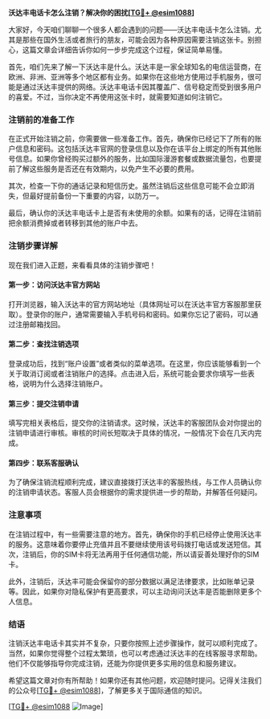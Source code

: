 **沃达丰电话卡怎么注销？解决你的困扰[[TG💪+ @esim1088](https://t.me/s/esim1088)]**

大家好，今天咱们聊聊一个很多人都会遇到的问题——沃达丰电话卡怎么注销。尤其是那些在国外生活或者旅行的朋友，可能会因为各种原因需要注销这张卡。别担心，这篇文章会详细告诉你如何一步步完成这个过程，保证简单易懂。

首先，咱们先来了解一下沃达丰是什么。沃达丰是一家全球知名的电信运营商，在欧洲、非洲、亚洲等多个地区都有业务。如果你在这些地方使用过手机服务，很可能是通过沃达丰提供的网络。沃达丰电话卡因其覆盖广、信号稳定而受到很多用户的喜爱。不过，当你决定不再使用这张卡时，就需要知道如何注销它。

### 注销前的准备工作

在正式开始注销之前，你需要做一些准备工作。首先，确保你已经记下了所有的账户信息和密码。这包括沃达丰官网的登录信息以及你在该平台上绑定的所有其他账号信息。如果你曾经购买过额外的服务，比如国际漫游套餐或数据流量包，也要提前了解这些服务是否还在有效期内，以免产生不必要的费用。

其次，检查一下你的通话记录和短信历史。虽然注销后这些信息可能不会立即消失，但最好提前备份一下重要的内容，以防万一。

最后，确认你的沃达丰电话卡上是否有未使用的余额。如果有的话，记得在注销前把余额消费掉或者转移到其他的账户中去。

### 注销步骤详解

现在我们进入正题，来看看具体的注销步骤吧！

#### 第一步：访问沃达丰官方网站

打开浏览器，输入沃达丰的官方网站地址（具体网址可以在沃达丰官方客服那里获取）。登录你的账户，通常需要输入手机号码和密码。如果你忘记了密码，可以通过注册邮箱找回。

#### 第二步：查找注销选项

登录成功后，找到“账户设置”或者类似的菜单选项。在这里，你应该能够看到一个关于取消订阅或者注销账户的选择。点击进入后，系统可能会要求你填写一些表格，说明为什么选择注销账户。

#### 第三步：提交注销申请

填写完相关表格后，提交你的注销请求。这时候，沃达丰的客服团队会对你提出的注销申请进行审核。审核的时间长短取决于具体的情况，一般情况下会在几天内完成。

#### 第四步：联系客服确认

为了确保注销流程顺利完成，建议直接拨打沃达丰的客服热线，与工作人员确认你的注销申请状态。客服人员会根据你的需求提供进一步的帮助，并解答任何疑问。

### 注意事项

在注销过程中，有一些需要注意的地方。首先，确保你的手机已经停止使用沃达丰的服务。这意味着你要停止充值并且不要继续使用该号码拨打电话或发送短信。其次，注销后，你的SIM卡将无法再用于任何通信功能，所以请妥善处理好你的SIM卡。

此外，注销后，沃达丰可能会保留你的部分数据以满足法律要求，比如账单记录等。因此，如果你对隐私保护有更高要求，可以主动询问沃达丰是否能删除更多个人信息。

### 结语

注销沃达丰电话卡其实并不复杂，只要你按照上述步骤操作，就可以顺利完成了。当然，如果你觉得整个过程太繁琐，也可以考虑通过沃达丰的在线客服寻求帮助。他们不仅能够指导你完成注销，还能为你提供更多实用的信息和服务建议。

希望这篇文章对你有所帮助！如果你还有其他问题，欢迎随时提问。记得关注我们的公众号[[TG💪+ @esim1088](https://t.me/s/esim1088)]，了解更多关于国际通信的知识。

[[TG💪+ @esim1088](https://t.me/s/esim1088) ![Image](https://i.postimg.cc/4NQfJmqS/Snipaste-2025-05-13-00-14-12.png)]
